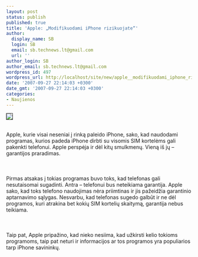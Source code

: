 ```yaml
---
layout: post
status: publish
published: true
title: 'Apple: „Modifikuodami iPhone rizikuojate“'
author:
  display_name: SB
  login: SB
  email: sb.technews.lt@gmail.com
  url: ''
author_login: SB
author_email: sb.technews.lt@gmail.com
wordpress_id: 497
wordpress_url: http://localhost/site/new/apple__modifikuodami_iphone_rizikuojate_/
date: '2007-09-27 22:14:03 +0300'
date_gmt: '2007-09-27 22:14:03 +0300'
categories:
- Naujienos
---
```

<div class="imgright"><img src="http://tbn0.google.com/images?q=tbn:4aDXhT6LmGiTxM:http://blog.scifi.com/tech/pics/iphone_att.jpg" border="1"></div>
<p><br>Apple, kurie visai neseniai į rinką paleido iPhone, sako, kad naudodami programas, kurios padeda iPhone dirbti su visomis SIM kortelėms gali pakenkti telefonui. Apple perspėja ir dėl kitų smulkmenų. Vieną iš jų – garantijos praradimas.<br />
<br><br />
<br>Pirmas atsakas į tokias programas buvo toks, kad telefonas gali nesutaisomai sugadinti. Antra – telefonui bus neteikiama garantija. Apple sako, kad toks telefono naudojimas nėra priimtinas ir jis pažeidžia garantinio aptarnavimo sąlygas. Nesvarbu, kad telefonas sugedo galbūt ir ne dėl programos, kuri atrakina bet kokių SIM kortelių skaitymą, garantija nebus teikiama.<br />
<br><br />
<br>Taip pat, Apple pripažino, kad nieko nesiima, kad užkirsti kelio tokioms programoms, taip pat neturi ir informacijos ar tos programos yra populiarios tarp iPhone savininkų.<br />
<br></p>
